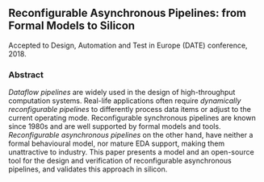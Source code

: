 ## Reconfigurable Asynchronous Pipelines: from Formal Models to Silicon

Accepted to Design, Automation and Test in Europe (DATE) conference, 2018.

### Abstract

*Dataflow pipelines* are widely used in the design of high-throughput
computation systems. Real-life applications often require *dynamically
reconfigurable pipelines* to differently process data items or adjust to the
current operating mode. Reconfigurable synchronous pipelines are known since
1980s and are well supported by formal models and tools. *Reconfigurable
asynchronous pipelines* on the other hand, have neither a formal behavioural
model, nor mature EDA support, making them unattractive to industry. This paper
presents a model and an open-source tool for the design and verification of
reconfigurable asynchronous pipelines, and validates this approach in silicon.
